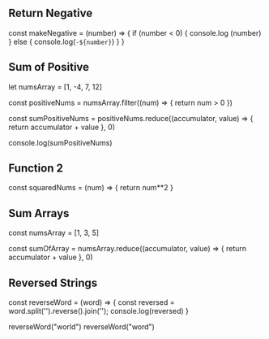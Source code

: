 ## Return Negative

const makeNegative = (number) => {
    if (number < 0) {
        console.log (number)
    } else {
        console.log(`-${number}`)
    }
}

## Sum of Positive

let numsArray = [1, -4, 7, 12]

const positiveNums = numsArray.filter((num) => {
    return num > 0
})

const sumPositiveNums = positiveNums.reduce((accumulator, value) => {
    return accumulator + value
}, 0)

console.log(sumPositiveNums)

## Function 2

const squaredNums = (num) => {
    return num**2
}

## Sum Arrays

const numsArray = [1, 3, 5]

const sumOfArray = numsArray.reduce((accumulator, value) => {
    return accumulator + value
}, 0)

## Reversed Strings

const reverseWord = (word) => {
    const reversed = word.split('').reverse().join('');
    console.log(reversed)
}

reverseWord("world")
reverseWord("word")
